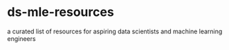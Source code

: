 # ds-mle-resources
a curated list of resources for aspiring data scientists and machine learning engineers
